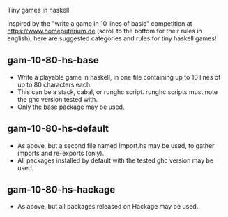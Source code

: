 Tiny games in haskell

Inspired by the "write a game in 10 lines of basic" competition at
https://www.homeputerium.de (scroll to the bottom for their rules in english),
here are suggested categories and rules for tiny haskell games!

## gam-10-80-hs-base

- Write a playable game in haskell, in one file containing up to 10 lines of up to 80 characters each.
- This can be a stack, cabal, or runghc script. runghc scripts must note the ghc version tested with.
- Only the base package may be used.

## gam-10-80-hs-default

- As above, but a second file named Import.hs may be used, to gather imports and re-exports (only).
- All packages installed by default with the tested ghc version may be used.

## gam-10-80-hs-hackage

- As above, but all packages released on Hackage may be used.


<!--
General:
- In competition settings, the game must run on all major platforms for maximum points.
- A complete entry consists of a zipped, tarred, or git-tagged directory FOO containing FOO.hs and a README.
-->

